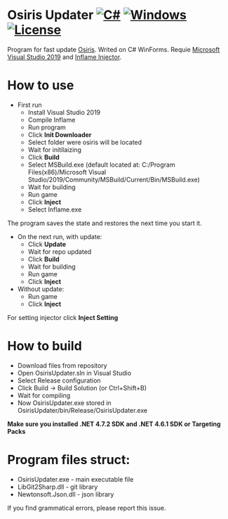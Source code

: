 # Osiris Updater [![C#](https://img.shields.io/badge/language-C%23-brightgreen.svg)](https://en.wikipedia.org/wiki/C_Sharp_(programming_language)) [![Windows](https://img.shields.io/badge/platform-Windows-0078d7.svg)](https://en.wikipedia.org/wiki/Microsoft_Windows) [![License](https://img.shields.io/github/license/NexSqaud/OsirisUpdate.svg)](LICENSE)

Program for fast update [Osiris](https://github.com/danielkrupinski/Osiris). Writed on C# WinForms.
Requie [Microsoft Visual Studio 2019](https://visualstudio.microsoft.com/) and [Inflame Injector](https://github.com/danielkrupinski/Inflame).

# How to use
* First run
    * Install Visual Studio 2019
    * Compile Inflame
    * Run program
    * Click **Init Downloader**
    * Select folder were osiris will be located
    * Wait for initilaizing
    * Click **Build**
    * Select MSBuild.exe (default located at: C:/Program Files(x86)/Microsoft Visual Studio/2019/Community/MSBuild/Current/Bin/MSBuild.exe)
    * Wait for building
    * Run game
    * Click **Inject**
    * Select Inflame.exe

The program saves the state and restores the next time you start it.

* On the next run, with update:
    * Click **Update**
    * Wait for repo updated
    * Click **Build**
    * Wait for building
    * Run game
    * Click **Inject**
* Without update:
    * Run game
    * Click **Inject**

For setting injector click **Inject Setting**

# How to build

* Download files from repository
* Open OsirisUpdater.sln in Visual Studio
* Select Release configuration
* Click Build -> Build Solution (or Ctrl+Shift+B)
* Wait for compiling
* Now OsirisUpdater.exe stored in OsirisUpdater/bin/Release/OsirisUpdater.exe 

**Make sure you installed .NET 4.7.2 SDK and .NET 4.6.1 SDK or Targeting Packs** 

# Program files struct:
* OsirisUpdater.exe - main executable file
* LibGit2Sharp.dll - git library
* Newtonsoft.Json.dll - json library

If you find grammatical errors, please report this issue.
